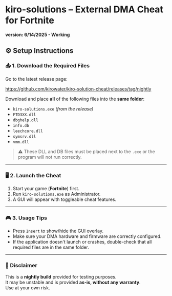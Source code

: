 # kiro-solutions – External DMA Cheat for Fortnite

**version: 6/14/2025 - Working**

## ⚙️ Setup Instructions

### 📥 1. Download the Required Files

Go to the latest release page:

https://github.com/kirowater/kiro-solution-cheat/releases/tag/nightly

Download and place **all** of the following files into the **same folder**:

- `kiro-solutions.exe` *(from the release)*
- `FTD3XX.dll`
- `dbghelp.dll`
- `info.db`
- `leechcore.dll`
- `symsrv.dll`
- `vmm.dll`

> ⚠️ These DLL and DB files must be placed next to the `.exe` or the program will not run correctly.

---

### 🖥️ 2. Launch the Cheat

1. Start your  game (**Fortnite**) first.
2. Run `kiro-solutions.exe` as Administrator.
3. A GUI will appear with toggleable cheat features.

---

### 🎮 3. Usage Tips

- Press `Insert` to show/hide the GUI overlay.
- Make sure your DMA hardware and firmware are correctly configured.
- If the application doesn't launch or crashes, double-check that all required files are in the same folder.

---

### 🔐 Disclaimer

This is a **nightly build** provided for testing purposes.  
It may be unstable and is provided **as-is, without any warranty**.  
Use at your own risk.
